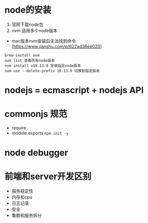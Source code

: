# node的安装
1. 官网下载node包
2. nvm 适用多个node版本
- mac版本nvm安装后无法找到命令[https://www.jianshu.com/p/622ad36ee020]
``` 
brew install nvm
nvm list 查看所有node版本
nvm install v10.13.0 安装指定node版本
nvm use --delete-prefix 10.13.0 切换到指定版本
```
# nodejs = ecmascript + nodejs API
# commonjs 规范 
- require 
- module.exports
`npm init -y`
# node debugger
# 前端和server开发区别
- 服务稳定性
- 内存和cpu
- 日志记录
- 安全
- 集群和服务拆分